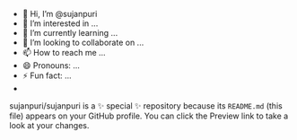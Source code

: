 - 👋 Hi, I’m @sujanpuri
- 👀 I’m interested in ...
- 🌱 I’m currently learning ...
- 💞️ I’m looking to collaborate on ...
- 📫 How to reach me ...
- 😄 Pronouns: ...
- ⚡ Fun fact: ...
- 
sujanpuri/sujanpuri is a ✨ special ✨ repository because its `README.md` (this file) appears on your GitHub profile.
You can click the Preview link to take a look at your changes.
